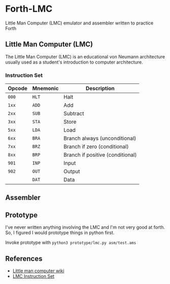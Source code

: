 # Forth-LMC
Little Man Computer (LMC) emulator and assembler written to practice Forth


## Little Man Computer (LMC)
The Little Man Computer (LMC) is an educational von Neumann architecture usually
used as a student's introduction to computer architecture.


### Instruction Set

| Opcode | Mnemonic | Description |
| ---- | ---- | ---- |
| ```000``` | ```HLT``` | Halt |
| ```1xx``` | ```ADD``` | Add |
| ```2xx``` | ```SUB``` | Subtract |
| ```3xx``` | ```STA``` | Store |
| ```5xx``` | ```LDA``` | Load |
| ```6xx``` | ```BRA``` | Branch always (unconditional) |
| ```7xx``` | ```BRZ``` | Branch if zero (conditional) |
| ```8xx``` | ```BRP``` | Branch if positive (conditional) |
| ```901``` | ```INP``` | Input |
| ```902``` | ```OUT``` | Output |
| | ```DAT``` | Data |


## Assembler


## Prototype
I've never written anything involving the LMC and I'm not very good at forth. So, I figured I would prototype things in python first.

Invoke prototype with ```python3 prototype/lmc.py asm/test.ams```


## References

- [Little man computer wiki](https://en.wikipedia.org/wiki/Little_man_computer)
- [LMC Instruction Set](http://www.yorku.ca/sychen/research/LMC/LMCInstructions.html)

